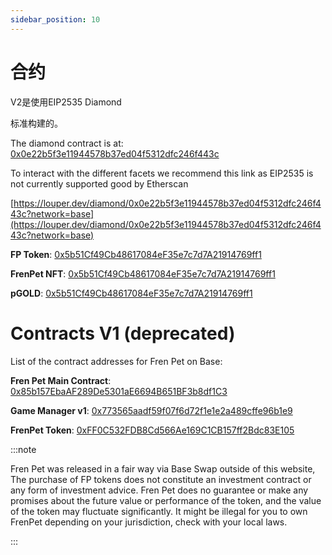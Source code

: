 ```yaml
---
sidebar_position: 10
---
```


# 合约

V2是使用EIP2535 Diamond

标准构建的。

The diamond contract is at: [0x0e22b5f3e11944578b37ed04f5312dfc246f443c](https://basescan.org/address/0x0e22b5f3e11944578b37ed04f5312dfc246f443c#code)

To interact with the different facets we recommend this link as EIP2535 is not currently supported good by Etherscan

[https://louper.dev/diamond/0x0e22b5f3e11944578b37ed04f5312dfc246f443c?network=base](https://louper.dev/diamond/0x0e22b5f3e11944578b37ed04f5312dfc246f443c?network=base)

**FP Token**: [0x5b51Cf49Cb48617084eF35e7c7d7A21914769ff1](https://basescan.org/address/0x5b51Cf49Cb48617084eF35e7c7d7A21914769ff1#code)

**FrenPet NFT**: [0x5b51Cf49Cb48617084eF35e7c7d7A21914769ff1](https://basescan.org/address/0x5b51Cf49Cb48617084eF35e7c7d7A21914769ff1#code)

**pGOLD**: [0x5b51Cf49Cb48617084eF35e7c7d7A21914769ff1](https://basescan.org/address/0x5b51Cf49Cb48617084eF35e7c7d7A21914769ff1#code)

# Contracts V1 (deprecated)

List of the contract addresses for Fren Pet on Base:

**Fren Pet Main Contract**: [0x85b157EbaAF289De5301aE6694B651BF3b8df1C3](https://basescan.org/address/0x85b157EbaAF289De5301aE6694B651BF3b8df1C3#code)  

**Game Manager v1**: [0x773565aadf59f07f6d72f1e1e2a489cffe96b1e9](https://basescan.org/address/0x773565aadf59f07f6d72f1e1e2a489cffe96b1e9#code) 

**FrenPet Token**:  [0xFF0C532FDB8Cd566Ae169C1CB157ff2Bdc83E105](https://basescan.org/address/0xFF0C532FDB8Cd566Ae169C1CB157ff2Bdc83E105#code) 

:::note

Fren Pet was released in a fair way via Base Swap outside of this website, The purchase of FP tokens does not constitute an investment contract or any form of investment advice. Fren Pet does no guarantee or make any promises about the future value or performance of the token, and the value of the token may fluctuate significantly. It might be illegal for you to own FrenPet depending on your jurisdiction, check with your local laws.

:::
